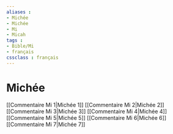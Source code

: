 ```yaml
---
aliases : 
- Michée
- Michée
- Mi
- Micah
tags : 
- Bible/Mi
- français
cssclass : français
---
```


# Michée

[[Commentaire Mi 1|Michée 1]]
[[Commentaire Mi 2|Michée 2]]
[[Commentaire Mi 3|Michée 3]]
[[Commentaire Mi 4|Michée 4]]
[[Commentaire Mi 5|Michée 5]]
[[Commentaire Mi 6|Michée 6]]
[[Commentaire Mi 7|Michée 7]]
